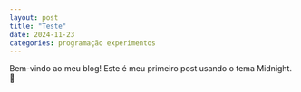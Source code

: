 ```yaml
---
layout: post
title: "Teste"
date: 2024-11-23
categories: programação experimentos
---
```

Bem-vindo ao meu blog! Este é meu primeiro post usando o tema Midnight. 🚀
